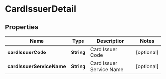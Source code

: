 
# CardIssuerDetail

## Properties
Name | Type | Description | Notes
------------ | ------------- | ------------- | -------------
**cardIssuerCode** | **String** | Card Issuer Code |  [optional]
**cardIssuerServiceName** | **String** | Card Issuer Service Name |  [optional]



